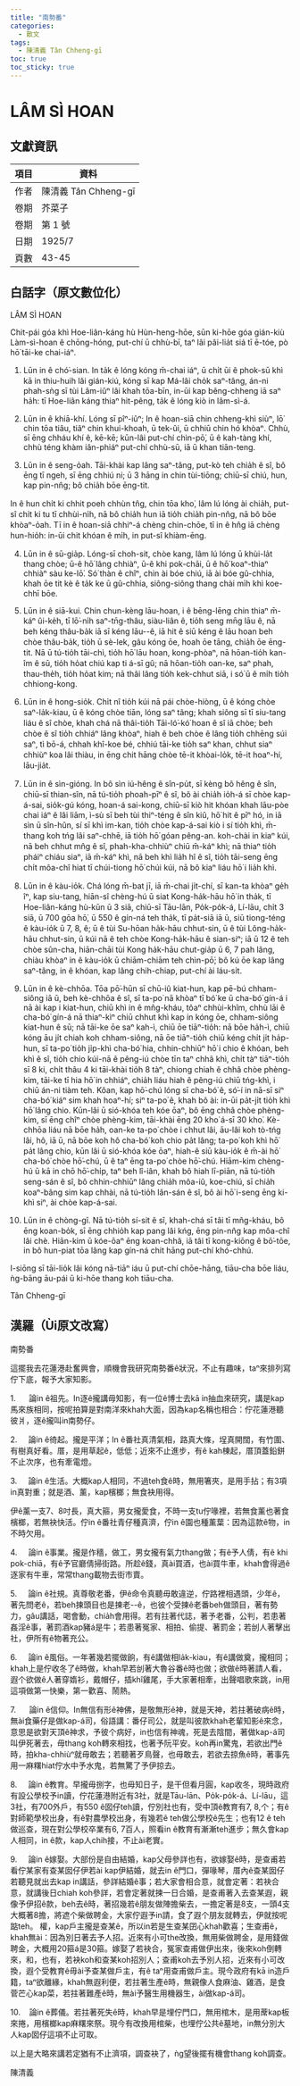 ```yaml
---
title: "南勢番"
categories:
  - 散文
tags:
  - 陳清義 Tân Chheng-gī
toc: true
toc_sticky: true
---
```


# LÂM SÌ HOAN

## 文獻資訊

| 項目 | 資料 |
|---|---|
| 作者 | 陳清義 Tân Chheng-gī |
| 卷期 | 芥菜子 |
| 卷期 | 第 1 號 |
| 日期 | 1925/7 |
| 頁數 | 43-45 |

## 白話字（原文數位化）

LÂM SÌ HOAN

Chit-pái góa khì Hoe-liân-káng hù Hùn-heng-hōe, sūn ki-hōe góa gián-kiù Làm-sì-hoan ê chōng-hóng, put-chí ū chhù-bī, taⁿ lâi pâi-lia̍t siá tī ē-tóe, pò hō͘ tāi-ke chai-iáⁿ.

1. Lūn in ê chó͘-sian. In ta̍k ê lóng kóng m̄-chai iáⁿ, ū chi̍t ūi ê phok-sū khì kā in thiu-huih lâi gián-kiú, kóng sī kap Má-lâi cho̍k saⁿ-tâng, án-ni phah-sǹg sī tùi Lâm-iûⁿ lâi khah tōa-bīn, in-ūi kap bêng-chheng iā saⁿ ha̍h: tī Hoe-liân káng thiaⁿ hit-pêng, ta̍k ê lóng kiò in lâm-sì-á.

2. Lūn in ê khiā-khí. Lóng sī pîⁿ-iûⁿ; In ê hoan-siā chin chheng-khì siùⁿ, lō͘ chin tōa tiâu, tiâⁿ chin khui-khoah, ū tek-ûi, ū chhiū chin hó khòaⁿ. Chhù, sī ēng chháu khí ê, kē-kē; kūn-lâi put-chí chìn-pō͘, ū ê kah-tàng khí, chhù téng khàm iân-phiáⁿ put-chí chhù-sū, iā ū khan tiān-teng.

3. Lūn in ê seng-o̍ah. Tāi-khài kap lâng saⁿ-tâng, put-kò teh chia̍h ê sî, bô ēng tī ngeh, sī ēng chhiú ni; ū 3 hāng in chin tùi-tiōng; chiū-sī chiú, hun, kap pin-nn̂g; bô chia̍h bōe ēng-tit.

In ê hun chi̍t ki chhit poeh chhùn tn̂g, chin tōa kho͘, lâm lú lóng ài chia̍h, put-sî chi̍t ki tu tī chhùi-ni̍h, nā bô chia̍h hun iā tio̍h chia̍h pin-nn̂g, nā bô bōe khòaⁿ-o̍ah. Tī in ê hoan-siā chhiⁿ-á chèng chin-chōe, tī in ê hn̂g iā chèng hun-hio̍h: in-ūi chit khóan ê mi̍h, in put-sî khiàm-ēng.

4. Lūn in ê sū-gia̍p. Lóng-sī choh-sit, chòe kang, lâm lú lóng ū khùi-la̍t thang chòe; ū-ê hō͘ lâng chhiàⁿ, ū-ê khi pok-chāi, ū ê hō͘ koaⁿ-thiaⁿ chhiàⁿ sàu ke-lō͘. Só͘ thàn ê chîⁿ, chin ài bóe chiú, iā ài bóe gû-chhia, khah ōe tit kè ê ta̍k ke ū gû-chhia, siông-siông thang chài mi̍h khì koe-chhī bōe.

5. Lūn in ê siā-kui. Chin chun-kèng lāu-hoan, i ê bēng-lēng chin thiaⁿ m̄-káⁿ ûi-ke̍h, tī lō͘-ni̍h saⁿ-tn̄g-thâu, siàu-liân ê, tio̍h seng mn̄g lāu ê, nā beh kéng thâu-ba̍k iā sī kéng lāu--ê, iā hit ê siū kéng ê lāu hoan beh chòe thâu-ba̍k, tio̍h ū sè-lek, gâu kóng ōe, hoah ōe tāng, chia̍h ōe ēng-tit. Nā ū tú-tio̍h tāi-chì, tio̍h hō͘ lāu hoan, kong-phòaⁿ, nā hōan-tio̍h kan-îm ê sū, tio̍h ho̍at chiú kap ti á-sī gû; nā hōan-tio̍h oan-ke, saⁿ phah, thau-the̍h, tio̍h ho̍at kim; nā thâi lâng tio̍h kek-chhut siā, i só͘ ū ê mi̍h tio̍h chhiong-kong.

6. Lūn in ê hong-sio̍k. Chi̍t nî tio̍h kúi nā pái chòe-hiòng, ū ê kóng chòe saⁿ-la̍k-kiau, ū ê kóng chòe tiān, lóng saⁿ tâng; khah siông sī tī siu-tang liáu ê sî chòe, khah chá nā thâi-tio̍h Tāi-ló͘-kó͘ hoan ê sî iā chòe; beh chòe ê sî tio̍h chhiáⁿ lâng khòaⁿ, hiah ê beh chòe ê lâng tio̍h chhēng súi saⁿ, tì bō-á, chhah khî-koe bé, chhiú tāi-ke tio̍h saⁿ khan, chhut siaⁿ chhiùⁿ koa lâi thiàu, in ēng chit hāng chòe tē-it khòai-lo̍k, tē-it hoaⁿ-hí, lāu-jia̍t.

7. Lūn in ê sìn-gióng. In bô sìn iú-hêng ê sîn-pu̍t, sī kèng bô hêng ê sîn, chiū-sī thian-sîn, nā tú-tio̍h phoah-pīⁿ ê sî, bô ài chia̍h io̍h-á sī chòe kap-á-sai, sio̍k-gú kóng, hoan-á sai-kong, chiū-sī kiò hit khóan khah lāu-pòe chai iáⁿ ê lâi liām, ì-sù sī beh tùi thiⁿ-téng ê sîn kiû, hō͘ hit ê pīⁿ hó, in iā sìn ū sîn-hûn, sí sī khì im-kan, tio̍h chòe kap-á-sai kiò i sí tio̍h khì, m̄-thang koh tńg lâi saⁿ-chhē, iā tio̍h hō͘ góan pêng-an. koh-chài in kiaⁿ kúi, nā beh chhut mn̂g ê sî, phah-kha-chhiùⁿ chiū m̄-káⁿ khì; nā thiaⁿ tio̍h pháiⁿ chiáu siaⁿ, iā m̄-káⁿ khì, nā beh khì lia̍h hî ê sî, tio̍h tāi-seng ēng chi̍t môa-chî hiat tī chúi-tiong hō͘ chúi kúi, nā bô kiaⁿ liáu hō͘ i lia̍h khì.

8. Lūn in ê kàu-io̍k. Chá lóng m̄-bat jī, iā m̄-chai ji̍t-chí, sī kan-ta khòaⁿ ge̍h îⁿ, kap siu-tang, hiān-sî chèng-hú ū siat Kong-ha̍k-hāu hō͘ in tha̍k, tī Hoe-liân-káng hù-kūn ū 3 siā, chiū-sī Tāu-lān, Po̍k-po̍k-á, Lí-lāu, chi̍t 3 siā, ū 700 gōa hō͘, ū 550 ê gín-ná teh tha̍k, tī pa̍t-siā iā ū, siū tiong-téng ê kàu-io̍k ū 7, 8, ê; ū ê tùi Su-hōan ha̍k-hāu chhut-sin, ū ê tùi Lông-ha̍k-hāu chhut-sin, ū kúi nā ê teh chòe Kong-ha̍k-hāu ê sian-siⁿ; iā ū 12 ê teh chòe sûn-cha, hiān-chāi tùi Kong ha̍k-hāu chut-gia̍p ū 6, 7 pah lâng, chiàu khòaⁿ in ê kàu-io̍k ū chiām-chiām teh chìn-pō͘; bô kú ōe kap lâng saⁿ-tâng, in ê khóan, kap lâng chih-chiap, put-chí ài láu-si̍t.

9. Lūn in ê kè-chhōa. Tōa pō͘-hūn sī chū-iû kiat-hun, kap pē-bú chham-siông iā ū, beh kè-chhōa ê sî, sī ta-po͘ nā khòaⁿ tī bó͘ ke ū cha-bó͘ gín-á i nā ài kap i kiat-hun, chiū khì in ê mn̂g-kháu, tôaⁿ chhùi-khîm, chhù lāi ê cha-bó͘ gín-á nā thiaⁿ-kìⁿ chiū chhut khì kap in kóng ōe, chham-siông kiat-hun ê sū; nā tāi-ke ōe saⁿ kah-ì, chiū ōe tiāⁿ-tio̍h: nā bōe ha̍h-ì, chiū kóng āu ji̍t chiah koh chham-siông, nā ōe tiāⁿ-tio̍h chiū kéng chi̍t ji̍t ha̍p-hun, sī ta-po͘ tio̍h ji̍p-khì cha-bó͘ hia, chhin-chhiūⁿ hō͘ i chio ê khóan, beh khì ê sî, tio̍h chio kúi-nā ê pêng-iú chòe tīn taⁿ chhâ khì, chi̍t tàⁿ tiāⁿ-tio̍h sī 8 ki, chi̍t thâu 4 ki tāi-khài tio̍h 8 tàⁿ, chiong chiah ê chhâ chòe phèng-kim, tāi-ke tī hia hō͘ in chhiáⁿ, chia̍h liáu hiah ê pêng-iú chiū tńg-khì, i chiū án-ni tiàm teh. Kôan, kap hō͘-chú lóng sī cha-bó͘ ê, só͘-í in nā-sī siⁿ cha-bó͘ kiáⁿ sim khah hoaⁿ-hí; siⁿ ta-po͘ ê, khah bô ài: in-ūi pa̍t-ji̍t tio̍h khì hō͘ lâng chio. Kūn-lâi ū sió-khóa teh kóe ōaⁿ, bô ēng chhâ chòe phèng-kim, sī ēng chîⁿ chòe phèng-kim, tāi-khài ēng 20 kho͘ á-sī 30 kho͘. Kè-chhōa liáu nā bōe ha̍h, oan-ke ta-po͘ chòe i chhut lâi, āu-lâi koh tò-tńg lâi, hô, iā ū, nā bōe koh hô cha-bó͘ koh chio pa̍t lâng; ta-po͘ koh khì hō͘ pa̍t lâng chio, kūn lâi ū sió-khóa kóe ōaⁿ, hiah-ê siū kàu-io̍k ê m̄-ài hō͘ cha-bó͘ chòe hō͘-chú, ū ê taⁿ ēng ta-po͘ chòe hō͘-chú. Hiām-kim chèng-hú ū kā in chō hō͘-chi̍p, taⁿ beh lî-iân, khah bô hiah lī-piān, nā tú-tio̍h seng-sán ê sî, bô chhin-chhiūⁿ lâng chia̍h môa-iû, koe-chiú, sī chia̍h koaⁿ-bâng sim kap chhài, nā tú-tio̍h lân-sán ê sî, bô ài hō͘ i-seng ēng ki-khì siⁿ, ài chòe kap-á-sai.

10. Lūn in ê chòng-gî. Nā tú-tio̍h sí-sit ê sî, khah-chá sī tâi tī mn̂g-kháu, bô ēng koan-bo̍k, sī ēng chhio̍h kap pang lâi kńg, ēng pin-nn̂g kap môa-chî lâi chè. Hiān-kim ū kóe-ōaⁿ ēng koan-chhâ, iā tâi tī kong-kiōng ê bō͘-tōe, in bô hun-piat tōa lâng kap gín-ná chit hāng put-chí khó-chhú.

I-siōng sī tāi-lio̍k lâi kóng nā-tiāⁿ iáu ū put-chí chōe-hāng, tiāu-cha bōe liáu, ǹg-bāng āu-pái ū ki-hōe thang koh tiāu-cha.

Tân Chheng-gī

## 漢羅（Ùi原文改寫）

南勢番

這擺我去花蓮港赴奮興會，順機會我研究南勢番ê狀況，不止有趣味，taⁿ來排列寫佇下底，報予大家知影。

1.      論in ê祖先。In逐ê攏講毋知影，有一位ê博士去kā in抽血來研究，講是kap馬來族相同，按呢拍算是對南洋來khah大面，因為kap名稱也相合：佇花蓮港聽彼爿，逐ê攏叫in南勢仔。

2.     論in ê徛起。攏是平洋；In ê番社真清氣相，路真大條，埕真開闊，有竹圍、有樹真好看。厝，是用草起ê，低低；近來不止進步，有ê kah棟起，厝頂蓋鉛鉼不止次序，也有牽電燈。

3.     論in ê生活。大概kap人相同，不過teh食ê時，無用箸夾，是用手拈；有3項in真對重；就是酒、薰，kap檳榔；無食袂用得。

伊ê薰一支7、8吋長，真大箍，男女攏愛食，不時一支tu佇喙裡，若無食薰也著食檳榔，若無袂快活。佇in ê番社青仔種真濟，佇in ê園也種薰葉：因為這款ê物，in不時欠用。

4.     論in ê事業。攏是作穡，做工，男女攏有氣力thang做；有ê予人倩，有ê khi pok-chiā，有ê予官廳倩掃街路。所趁ê錢，真ài買酒，也ài買牛車，khah會得過ê逐家有牛車，常常thang載物去街市賣。

5.     論in ê社規。真尊敬老番，伊ê命令真聽毋敢違逆，佇路裡相遇頭，少年ê，著先問老ê，若beh揀頭目也是揀老--ê，也彼个受揀ê老番beh做頭目，著有勢力，gâu講話，喝會動，chia̍h會用得。若有拄著代誌，著予老番，公判，若患著姦淫ê事，著罰酒kap豬á是牛；若患著冤家、相拍、偷提、著罰金；若刣人著擊出社，伊所有ê物著充公。

6.     論in ê風俗。一年著幾若擺做餉，有ê講做相la̍k-kiau，有ê講做奠，攏相同； khah上是佇收冬了ê時做，khah早若刣著大魯谷番ê時也做；欲做ê時著請人看，遐个欲做ê人著穿媠衫，戴帽仔，插khî雞尾，手大家著相牽，出聲唱歌來跳，in用這項做第一快樂，第一歡喜、鬧熱。

7.      論in ê信仰。In無信有形ê神佛，是敬無形ê神，就是天神，若拄著破病ê時，無ài食藥仔是做kap-á司，俗語講：番仔司公，就是叫彼款khah老輩知影ê來念，意思是欲對天頂ê神求，予彼个病好，in也信有神魂，死是去陰間，著做kap-á司叫伊死著去，毋thang koh轉來相找，也著予阮平安。koh再in驚鬼，若欲出門ê時，拍kha-chhiùⁿ就毋敢去；若聽著歹鳥聲，也毋敢去，若欲去掠魚ê時，著事先用一麻糬hiat佇水中予水鬼，若無驚了予伊掠去。

8.     論in ê教育。早攏毋捌字，也毋知日子，是干但看月圓，kap收冬，現時政府有設公學校予in讀，佇花蓮港附近有3社，就是Tāu-lān、Po̍k-po̍k-á、Lí-lāu，這3社，有700外戶，有550 ê囡仔teh讀，佇別社也有，受中頂ê教育有7, 8,个；有ê對師範學校出身，有ê對農學校出身，有幾若ê teh做公學校ê先生；也有12 ê teh做巡查，現在對公學校卒業有6, 7百人，照看in ê教育有漸漸teh進步；無久會kap人相同，in ê款，kap人chih接，不止ài老實。

9.     論in ê嫁娶。大部份是自由結婚，kap父母參詳也有，欲嫁娶ê時，是查甫若看佇某家有查某囡仔伊若ài kap伊結婚，就去in ê門口，彈喙琴，厝內ê查某囡仔若聽見就出去kap in講話，參詳結婚ê事；若大家會相合意，就會定著：若袂合意，就講後日chiah koh參詳，若會定著就揀一日合婚，是查甫著入去查某遐，親像予伊招ê款，beh去ê時，著招幾若ê朋友做陣擔柴去，一擔定著是8支，一頭4支大概著8擔，將遮个柴做聘金，大家佇遐予in請，食了遐个朋友就轉去，伊就按呢踮teh。 權，kap戶主攏是查某ê，所以in若是生查某囝心khah歡喜；生查甫ê，khah無ài：因為別日著去予人招。近來有小可the改換，無用柴做聘金，是用錢做聘金，大概用20箍á是30箍。嫁娶了若袂合，冤家查甫做伊出來，後來koh倒轉來，和，也有，若袂koh和查某koh招別人；查甫koh去予別人招，近來有小可改換，遐个受教育ê毋ài予查某做戶主，有ê taⁿ用查甫做戶主。現今政府有kā in造戶籍，taⁿ欲離緣，khah無遐利便，若拄著生產ê時，無親像人食麻油、雞酒，是食菅芒心kap菜，若拄著難產ê時，無ài予醫生用機器生，ài做kap-á司。

10.    論in ê葬儀。若拄著死失ê時，khah早是埋佇門口，無用棺木，是用蓆kap板來捲，用檳榔kap麻糬來祭。現今有改換用棺柴，也埋佇公共ê墓地，in無分別大人kap囡仔這項不止可取。

以上是大略來講若定猶有不止濟項，調查袂了，ǹg望後擺有機會thang koh調查。

陳清義
